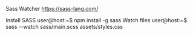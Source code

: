 Sass Watcher
https://sass-lang.com/

Install SASS
user@host:~$ npm install -g sass
Watch files
user@host:~$ sass --watch sass/main.scss assets/styles.css 